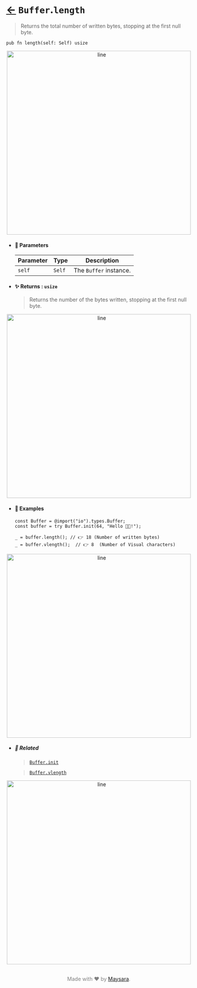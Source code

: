 # [←](../Buffer.md) `Buffer`.`length`

> Returns the total number of written bytes, stopping at the first null byte.

```zig
pub fn length(self: Self) usize
```


<div align="center">
<img src="https://raw.githubusercontent.com/maysara-elshewehy/io-bench/refs/heads/main/dist/img/md/line.png" alt="line" style="width:500px;"/>
</div>

- #### 🧩 Parameters

    | Parameter | Type   | Description            |
    | --------- | ------ | ---------------------- |
    | `self`    | `Self` | The `Buffer` instance. |

- #### ✨ Returns : `usize`

    > Returns the number of the bytes written, stopping at the first null byte.

<div align="center">
<img src="https://raw.githubusercontent.com/maysara-elshewehy/io-bench/refs/heads/main/dist/img/md/line.png" alt="line" style="width:500px;"/>
</div>

- #### 🧪 Examples

    ```zig
    const Buffer = @import("io").types.Buffer;
    const buffer = try Buffer.init(64, "Hello 👨‍🏭!");
    ```

    ```zig
    _ = buffer.length(); // 👉 18 (Number of written bytes)
    _ = buffer.vlength();  // 👉 8  (Number of Visual characters)

    ```

<div align="center">
<img src="https://raw.githubusercontent.com/maysara-elshewehy/io-bench/refs/heads/main/dist/img/md/line.png" alt="line" style="width:500px;"/>
</div>

- ##### 🔗 Related

  > [`Buffer.init`](./init.md)

  > [`Buffer.vlength`](./vlength.md)

<div align="center">
<img src="https://raw.githubusercontent.com/maysara-elshewehy/io-bench/refs/heads/main/dist/img/md/line.png" alt="line" style="width:500px;"/>
</div>

<p align="center" style="color:grey;"><br />Made with ❤️ by <a href="http://github.com/maysara-elshewehy" target="blank">Maysara</a>.</p>